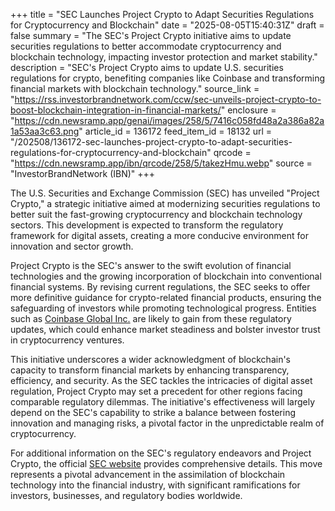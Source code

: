 +++
title = "SEC Launches Project Crypto to Adapt Securities Regulations for Cryptocurrency and Blockchain"
date = "2025-08-05T15:40:31Z"
draft = false
summary = "The SEC's Project Crypto initiative aims to update securities regulations to better accommodate cryptocurrency and blockchain technology, impacting investor protection and market stability."
description = "SEC's Project Crypto aims to update U.S. securities regulations for crypto, benefiting companies like Coinbase and transforming financial markets with blockchain technology."
source_link = "https://rss.investorbrandnetwork.com/ccw/sec-unveils-project-crypto-to-boost-blockchain-integration-in-financial-markets/"
enclosure = "https://cdn.newsramp.app/genai/images/258/5/7416c058fd48a2a386a82a1a53aa3c63.png"
article_id = 136172
feed_item_id = 18132
url = "/202508/136172-sec-launches-project-crypto-to-adapt-securities-regulations-for-cryptocurrency-and-blockchain"
qrcode = "https://cdn.newsramp.app/ibn/qrcode/258/5/takezHmu.webp"
source = "InvestorBrandNetwork (IBN)"
+++

<p>The U.S. Securities and Exchange Commission (SEC) has unveiled "Project Crypto," a strategic initiative aimed at modernizing securities regulations to better suit the fast-growing cryptocurrency and blockchain technology sectors. This development is expected to transform the regulatory framework for digital assets, creating a more conducive environment for innovation and sector growth.</p><p>Project Crypto is the SEC's answer to the swift evolution of financial technologies and the growing incorporation of blockchain into conventional financial systems. By revising current regulations, the SEC seeks to offer more definitive guidance for crypto-related financial products, ensuring the safeguarding of investors while promoting technological progress. Entities such as <a href="https://www.coinbase.com" rel="nofollow" target="_blank">Coinbase Global Inc.</a> are likely to gain from these regulatory updates, which could enhance market steadiness and bolster investor trust in cryptocurrency ventures.</p><p>This initiative underscores a wider acknowledgment of blockchain's capacity to transform financial markets by enhancing transparency, efficiency, and security. As the SEC tackles the intricacies of digital asset regulation, Project Crypto may set a precedent for other regions facing comparable regulatory dilemmas. The initiative's effectiveness will largely depend on the SEC's capability to strike a balance between fostering innovation and managing risks, a pivotal factor in the unpredictable realm of cryptocurrency.</p><p>For additional information on the SEC's regulatory endeavors and Project Crypto, the official <a href="https://www.sec.gov" rel="nofollow" target="_blank">SEC website</a> provides comprehensive details. This move represents a pivotal advancement in the assimilation of blockchain technology into the financial industry, with significant ramifications for investors, businesses, and regulatory bodies worldwide.</p>